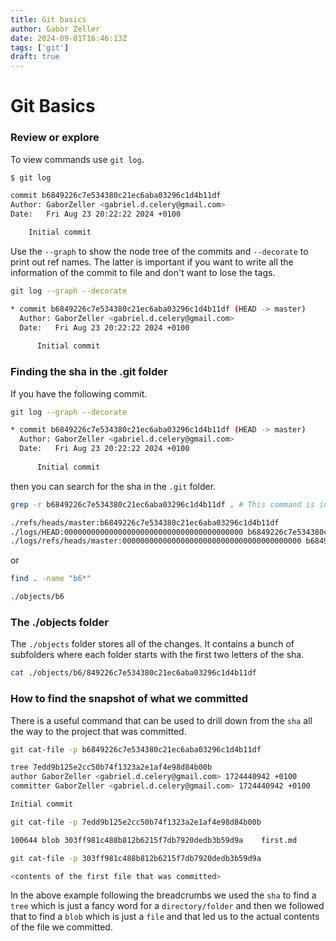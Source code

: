 ```yaml
---
title: Git basics
author: Gabor Zeller
date: 2024-09-01T16:46:13Z
tags: ['git']
draft: true
---
```


# Git Basics

### Review or explore

To view commands use `git log`.

```sh
$ git log

commit b6849226c7e534380c21ec6aba03296c1d4b11df
Author: GaborZeller <gabriel.d.celery@gmail.com>
Date:   Fri Aug 23 20:22:22 2024 +0100

    Initial commit
```

Use the `--graph` to show the node tree of the commits and `--decorate` to print out ref names. The latter is important if you want to write all the information of the commit to file and don't want to lose the tags.

```sh
git log --graph --decorate

* commit b6849226c7e534380c21ec6aba03296c1d4b11df (HEAD -> master)
  Author: GaborZeller <gabriel.d.celery@gmail.com>
  Date:   Fri Aug 23 20:22:22 2024 +0100
  
      Initial commit
```


### Finding the sha in the .git folder

If you have the following commit.

```sh
git log --graph --decorate

* commit b6849226c7e534380c21ec6aba03296c1d4b11df (HEAD -> master)
  Author: GaborZeller <gabriel.d.celery@gmail.com>
  Date:   Fri Aug 23 20:22:22 2024 +0100
  
      Initial commit
```

then you can search for the sha in the `.git` folder.

```sh
grep -r b6849226c7e534380c21ec6aba03296c1d4b11df . # This command is initiated from within the .git folder

./refs/heads/master:b6849226c7e534380c21ec6aba03296c1d4b11df
./logs/HEAD:0000000000000000000000000000000000000000 b6849226c7e534380c21ec6aba03296c1d4b11df GaborZeller <gabriel.d.celery@gmail.com> 1724440942 +0100	commit (initial): Initial commit
./logs/refs/heads/master:0000000000000000000000000000000000000000 b6849226c7e534380c21ec6aba03296c1d4b11df GaborZeller <gabriel.d.celery@gmail.com> 1724440942 +0100	commit (initial): Initial commit
```

or

```sh
find . -name "b6*"

./objects/b6
```


### The ./objects folder

The `./objects` folder stores all of the changes. It contains a bunch of subfolders where each folder starts with the first two letters of the sha.

```sh
cat ./objects/b6/849226c7e534380c21ec6aba03296c1d4b11df
```


### How to find the snapshot of what we committed

There is a useful command that can be used to drill down from the `sha` all the way to the project that was committed.

```sh
git cat-file -p b6849226c7e534380c21ec6aba03296c1d4b11df

tree 7edd9b125e2cc50b74f1323a2e1af4e98d84b00b
author GaborZeller <gabriel.d.celery@gmail.com> 1724440942 +0100
committer GaborZeller <gabriel.d.celery@gmail.com> 1724440942 +0100

Initial commit
```

```sh
git cat-file -p 7edd9b125e2cc50b74f1323a2e1af4e98d84b00b

100644 blob 303ff981c488b812b6215f7db7920dedb3b59d9a	first.md
```

```sh
git cat-file -p 303ff981c488b812b6215f7db7920dedb3b59d9a

<contents of the first file that was committed>
```

In  the above example following the breadcrumbs we used the `sha` to find a `tree` which is just a fancy word for a `directory/folder` and then we followed that to find a `blob` which is just a `file` and that led us to the actual contents of the file we committed.
